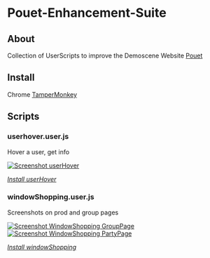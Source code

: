 Pouet-Enhancement-Suite
=======================
## About
Collection of UserScripts to improve the Demoscene Website [Pouet](//pouet.net)


## Install
Chrome [TamperMonkey](https://chrome.google.com/webstore/detail/tampermonkey/dhdgffkkebhmkfjojejmpbldmpobfkfo)


## Scripts
### userhover.user.js
Hover a user, get info

[![Screenshot userHover](http://i.imgur.com/A3lvmYjm.png)](http://i.imgur.com/A3lvmYj.png)

*[Install userHover](https://github.com/mog/Pouet-Enhancement-Suite/raw/master/userhover.user.js)*

### windowShopping.user.js
Screenshots on prod and group pages

[![Screenshot WindowShopping GroupPage](http://i.imgur.com/9CfxXKos.png)](http://i.imgur.com/9CfxXKo.png)
[![Screenshot WindowShopping PartyPage](http://i.imgur.com/aToExwts.png)](http://i.imgur.com/aToExwt.png)

*[Install windowShopping](https://github.com/mog/Pouet-Enhancement-Suite/raw/master/windowShopping.user.js)*

